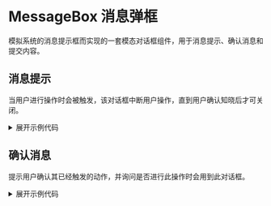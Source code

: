 
<script setup>
import Basic from './component/Basic.vue';
import Confirm from './component/Confirm.vue'
</script>

# MessageBox 消息弹框

模拟系统的消息提示框而实现的一套模态对话框组件，用于消息提示、确认消息和提交内容。

## 消息提示

当用户进行操作时会被触发，该对话框中断用户操作，直到用户确认知晓后才可关闭。

<div class="example">
 <Basic/>
</div>

<details>
<summary>展开示例代码</summary>

```vue
<template>
  <div>
    <a-button>default</a-button>
    <a-button type="primary">primary</a-button>
    <a-button type="success">success</a-button>
    <a-button type="warning">warning</a-button>
    <a-button type="danger">error</a-button>
    <a-button type="info">info</a-button>
  </div>
</template>
<script lang="ts" setup>
import { YButton } from "amu-ui";
</script>
```

</details>


## 确认消息

提示用户确认其已经触发的动作，并询问是否进行此操作时会用到此对话框。

<div class="example">
 <Confirm/>
</div>

<details>
<summary>展开示例代码</summary>

```vue
<template>
  <div>
    <a-button>default</a-button>
    <a-button type="primary">primary</a-button>
    <a-button type="success">success</a-button>
    <a-button type="warning">warning</a-button>
    <a-button type="danger">error</a-button>
    <a-button type="info">info</a-button>
  </div>
</template>
<script lang="ts" setup>
import { YButton } from "amu-ui";
</script>
```

</details>
